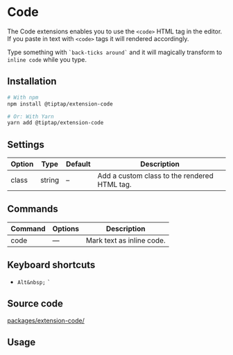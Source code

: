 # Code
The Code extensions enables you to use the `<code>` HTML tag in the editor. If you paste in text with `<code>` tags it will rendered accordingly.

Type something with <code>\`back-ticks around\`</code> and it will magically transform to `inline code` while you type.

## Installation
```bash
# With npm
npm install @tiptap/extension-code

# Or: With Yarn
yarn add @tiptap/extension-code
```

## Settings
| Option | Type   | Default | Description                                  |
| ------ | ------ | ------- | -------------------------------------------- |
| class  | string | –       | Add a custom class to the rendered HTML tag. |

## Commands
| Command | Options | Description               |
| ------- | ------- | ------------------------- |
| code    | —       | Mark text as inline code. |

## Keyboard shortcuts
* `Alt&nbsp;`&nbsp;<code>`</code>

## Source code
[packages/extension-code/](https://github.com/ueberdosis/tiptap-next/blob/main/packages/extension-code/)

## Usage
<demo name="Extensions/Code" highlight="3-5,17,36" />
